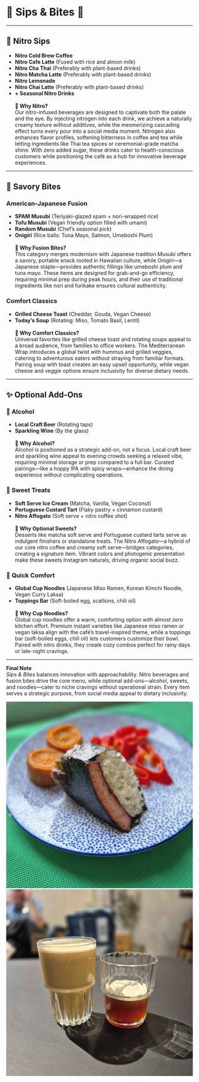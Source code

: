 # 🧋 Sips & Bites 🍙  

---

## 🥤 **Nitro Sips**  
- **Nitro Cold Brew Coffee**
- **Nitro Cafe Latte**  (Fused with rice and almon milk)  
- **Nitro Cha Thai**  (Preferably with plant-based drinks)
- **Nitro Matcha Latte**  (Preferably with plant-based drinks)
- **Nitro Lemonade**  
- **Nitro Chai Latte**  (Preferably with plant-based drinks)
- **+ Seasonal Nitro Drinks**  
\
   **🤔 Why Nitro?**  
   Our nitro-infused beverages are designed to captivate both the palate and the eye. By injecting nitrogen into each drink, we achieve a naturally creamy texture without additives, while the mesmerizing cascading effect turns every pour into a social media moment. Nitrogen also enhances flavor profiles, softening bitterness in coffee and tea while letting ingredients like Thai tea spices or ceremonial-grade matcha shine. With zero added sugar, these drinks cater to health-conscious customers while positioning the café as a hub for innovative beverage experiences.  

---

## 🍣 **Savory Bites**  

### **American-Japanese Fusion**  
- **SPAM Musubi** (Teriyaki-glazed spam + nori-wrapped rice)
- **Tofu Musubi** (Vegan friendly option filled with umami)
- **Random Musubi** (Chef’s seasonal pick)  
- **Onigiri** (Rice balls: Tuna Mayo, Salmon, Umeboshi Plum)  
\
   **🤔 Why Fusion Bites?**  
   This category merges modernism with Japanese tradition.Musubi offers a savory, portable snack rooted in Hawaiian culture, while Onigiri—a Japanese staple—provides authentic fillings like umeboshi plum and tuna mayo. These items are designed for grab-and-go efficiency, requiring minimal prep during peak hours, and their use of traditional ingredients like nori and furikake ensures cultural authenticity.  

### **Comfort Classics**  
- **Grilled Cheese Toast** (Cheddar, Gouda, Vegan Cheese)  
- **Today’s Soup** (Rotating: Miso, Tomato Basil, Lentil)  
\
   **🤔 Why Comfort Classics?**  
   Universal favorites like grilled cheese toast and rotating soups appeal to a broad audience, from families to office workers. The Mediterranean Wrap introduces a global twist with hummus and grilled veggies, catering to adventurous eaters without straying from familiar formats. Pairing soup with toast creates an easy upsell opportunity, while vegan cheese and veggie options ensure inclusivity for diverse dietary needs.  

---

## ✨ **Optional Add-Ons**  

### 🥂 **Alcohol**  
- **Local Craft Beer** (Rotating taps)  
- **Sparkling Wine** (By the glass)  
\
   **🤔 Why Alcohol?**  
   Alcohol is positioned as a strategic add-on, not a focus. Local craft beer and sparkling wine appeal to evening crowds seeking a relaxed vibe, requiring minimal storage or prep compared to a full bar. Curated pairings—like a hoppy IPA with spicy wraps—enhance the dining experience without complicating operations.  

### 🍦 **Sweet Treats**  
- **Soft Serve Ice Cream** (Matcha, Vanilla, Vegan Coconut)  
- **Portuguese Custard Tart** (Flaky pastry + cinnamon custard)  
- **Nitro Affogato** (Soft serve + nitro coffee shot)  
\
   **🤔 Why Optional Sweets?**  
   Desserts like matcha soft serve and Portuguese custard tarts serve as indulgent finishers or standalone treats. The Nitro Affogato—a hybrid of our core nitro coffee and creamy soft serve—bridges categories, creating a signature item. Vibrant colors and photogenic presentation make these sweets Instagram naturals, driving organic social buzz.  

### 🍜 **Quick Comfort**  
- **Global Cup Noodles** (Japanese Miso Ramen, Korean Kimchi Noodle, Vegan Curry Laksa)  
- **Toppings Bar** (Soft-boiled egg, scallions, chili oil)  
\
   **🤔 Why Cup Noodles?**  
   Global cup noodles offer a warm, comforting option with almost zero kitchen effort. Premium instant varieties like Japanese miso ramen or vegan laksa align with the café’s travel-inspired theme, while a toppings bar (soft-boiled eggs, chili oil) lets customers customize their bowl. Paired with nitro drinks, they create cozy combos perfect for rainy days or late-night cravings.  

---

**Final Note**  
*Sips & Bites* balances innovation with approachability. Nitro beverages and fusion bites drive the core menu, while optional add-ons—alcohol, sweets, and noodles—cater to niche cravings without operational strain. Every item serves a strategic purpose, from social media appeal to dietary inclusivity.  

![foto00](asset/20250225_100057.jpg)
![foto01](asset/20250225_132729.jpg)
